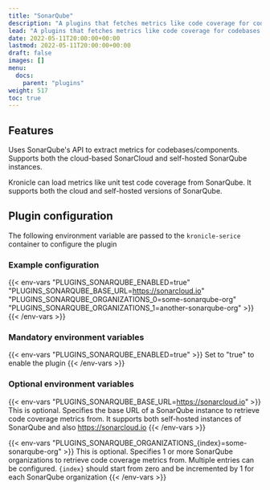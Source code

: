 ```yaml
---
title: "SonarQube"
description: "A plugins that fetches metrics like code coverage for codebases from SonarQube's API."
lead: "A plugins that fetches metrics like code coverage for codebases from SonarQube's API."
date: 2022-05-11T20:00:00+00:00
lastmod: 2022-05-11T20:00:00+00:00
draft: false
images: []
menu:
  docs:
    parent: "plugins"
weight: 517
toc: true
---
```


## Features

Uses SonarQube's API to extract metrics for codebases/components.  Supports both the cloud-based SonarCloud and
self-hosted SonarQube instances.

Kronicle can load metrics like unit test code coverage from SonarQube.  It supports both the cloud and self-hosted
versions of SonarQube.


## Plugin configuration

The following environment variable are passed to the `kronicle-serice` container to configure the plugin


### Example configuration

{{< env-vars
"PLUGINS_SONARQUBE_ENABLED=true"
"PLUGINS_SONARQUBE_BASE_URL=https://sonarcloud.io"
"PLUGINS_SONARQUBE_ORGANIZATIONS_0=some-sonarqube-org"
"PLUGINS_SONARQUBE_ORGANIZATIONS_1=another-sonarqube-org" >}}
{{< /env-vars >}}


### Mandatory environment variables

{{< env-vars "PLUGINS_SONARQUBE_ENABLED=true" >}}
Set to "true" to enable the plugin
{{< /env-vars >}}


### Optional environment variables

{{< env-vars "PLUGINS_SONARQUBE_BASE_URL=https://sonarcloud.io" >}}
This is optional.  Specifies the base URL of a SonarQube instance to retrieve code coverage metrics from.  It supports
both self-hosted instances of SonarQube and also https://sonarcloud.io
{{< /env-vars >}}

{{< env-vars "PLUGINS_SONARQUBE_ORGANIZATIONS_{index}=some-sonarqube-org" >}}
This is optional.  Specifies 1 or more SonarQube organizations to retrieve code coverage metrics from.  Multiple
entries can be configured.  `{index}` should start from zero and be incremented by 1 for each SonarQube organization
{{< /env-vars >}}
